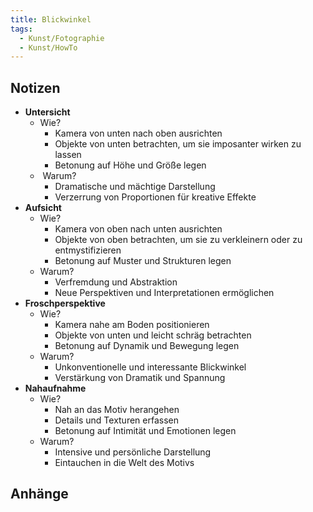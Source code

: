 ```yaml
---
title: Blickwinkel
tags:
  - Kunst/Fotographie
  - Kunst/HowTo
---
```


## Notizen

- **Untersicht**
	- Wie?
		- Kamera von unten nach oben ausrichten
		- Objekte von unten betrachten, um sie imposanter wirken zu lassen
		- Betonung auf Höhe und Größe legen
	-  Warum?
		- Dramatische und mächtige Darstellung
		- Verzerrung von Proportionen für kreative Effekte
- **Aufsicht**
	- Wie?
		- Kamera von oben nach unten ausrichten
	    - Objekte von oben betrachten, um sie zu verkleinern oder zu entmystifizieren
	    - Betonung auf Muster und Strukturen legen
	- Warum?
		- Verfremdung und Abstraktion
		- Neue Perspektiven und Interpretationen ermöglichen
- **Froschperspektive**
	- Wie?
		- Kamera nahe am Boden positionieren
	    - Objekte von unten und leicht schräg betrachten
	    - Betonung auf Dynamik und Bewegung legen
	- Warum?
		- Unkonventionelle und interessante Blickwinkel
		- Verstärkung von Dramatik und Spannung
- **Nahaufnahme**
	- Wie?
		- Nah an das Motiv herangehen
		- Details und Texturen erfassen
		- Betonung auf Intimität und Emotionen legen
	- Warum?
		- Intensive und persönliche Darstellung
		- Eintauchen in die Welt des Motivs

## Anhänge